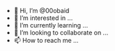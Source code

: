 - 👋 Hi, I’m @00obaid
- 👀 I’m interested in ...
- 🌱 I’m currently learning ...
- 💞️ I’m looking to collaborate on ...
- 📫 How to reach me ...

<!---
00obaid/00obaid is a ✨ special ✨ repository because its `README.md` (this file) appears on your GitHub profile.
You can click the Preview link to take a look at your changes.
--->
